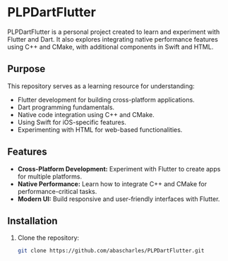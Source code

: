 # PLPDartFlutter

PLPDartFlutter is a personal project created to learn and experiment with Flutter and Dart. It also explores integrating native performance features using C++ and CMake, with additional components in Swift and HTML.

## Purpose
This repository serves as a learning resource for understanding:
- Flutter development for building cross-platform applications.
- Dart programming fundamentals.
- Native code integration using C++ and CMake.
- Using Swift for iOS-specific features.
- Experimenting with HTML for web-based functionalities.

## Features
- **Cross-Platform Development:** Experiment with Flutter to create apps for multiple platforms.
- **Native Performance:** Learn how to integrate C++ and CMake for performance-critical tasks.
- **Modern UI:** Build responsive and user-friendly interfaces with Flutter.

## Installation
1. Clone the repository:
   ```bash
   git clone https://github.com/abascharles/PLPDartFlutter.git
